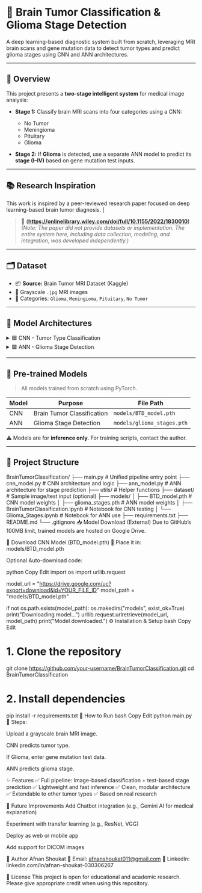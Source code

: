 # 🧠 Brain Tumor Classification & Glioma Stage Detection

A deep learning-based diagnostic system built from scratch, leveraging MRI brain scans and gene mutation data to detect tumor types and predict glioma stages using CNN and ANN architectures.

---

## 📌 Overview

This project presents a **two-stage intelligent system** for medical image analysis:

- **Stage 1:** Classify brain MRI scans into four categories using a CNN:
  - No Tumor
  - Meningioma
  - Pituitary
  - Glioma

- **Stage 2:** If **Glioma** is detected, use a separate ANN model to predict its **stage (I–IV)** based on gene mutation test inputs.

---

## 📚 Research Inspiration

This work is inspired by a peer-reviewed research paper focused on deep learning-based brain tumor diagnosis.
[
> 🔗 **(https://onlinelibrary.wiley.com/doi/full/10.1155/2022/1830010)**
> *(Note: The paper did not provide datasets or implementation. The entire system here, including data collection, modeling, and integration, was developed independently.)*

---

## 🗂️ Dataset

- 📦 **Source:**  Brain Tumor MRI Dataset (Kaggle)
- 📸 Grayscale `.jpg` MRI images
- 📁 Categories: `Glioma`, `Meningioma`, `Pituitary`, `No Tumor`

---

## 🧠 Model Architectures

<details>
<summary>🟦 CNN - Tumor Type Classification</summary>

- **Input:** Grayscale Brain MRI
- **Layers:** 3 Conv2D layers + ReLU + MaxPooling
- **Classifier:** Fully connected layers → Softmax output
- **Classes:** 4 (No Tumor, Glioma, Meningioma, Pituitary)
- **Framework:** PyTorch

</details>

<details>
<summary>🟩 ANN - Glioma Stage Detection</summary>

- **Input:** Gene mutation test results (numerical)
- **Layers:** 2–3 Dense layers with ReLU
- **Output:** Glioma stage (I–IV)
- **Use Case:** Only triggered if CNN predicts "Glioma"

</details>

---

## 💾 Pre-trained Models

> All models trained from scratch using PyTorch.

| Model | Purpose | File Path |
|-------|---------|-----------|
| CNN   | Brain Tumor Classification | `models/BTD_model.pth` |
| ANN   | Glioma Stage Detection     | `models/glioma_stages.pth` |

⚠️ Models are for **inference only**. For training scripts, contact the author.

---

## 📂 Project Structure

BrainTumorClassification/
├── main.py                         # Unified pipeline entry point
├── cnn_model.py                    # CNN architecture and logic
├── ann_model.py                    # ANN architecture for stage prediction
├── utils/                          # Helper functions
├── dataset/                        # Sample image/test input (optional)
├── models/
│   ├── BTD_model.pth               # CNN model weights
│   ├── glioma_stages.pth           # ANN model weights
│   ├── BrainTumorClassification.ipynb  # Notebook for CNN testing
│   └── Glioma_Stages.ipynb              # Notebook for ANN use
├── requirements.txt
├── README.md
└── .gitignore
📥 Model Download (External)
Due to GitHub’s 100MB limit, trained models are hosted on Google Drive.

🔗 Download CNN Model (BTD_model.pth)
📁 Place it in: models/BTD_model.pth

Optional Auto-download code:

python
Copy
Edit
import os
import urllib.request

model_url = "https://drive.google.com/uc?export=download&id=YOUR_FILE_ID"
model_path = "models/BTD_model.pth"

if not os.path.exists(model_path):
    os.makedirs("models", exist_ok=True)
    print("Downloading model...")
    urllib.request.urlretrieve(model_url, model_path)
    print("Model downloaded.")
⚙️ Installation & Setup
bash
Copy
Edit
# 1. Clone the repository
git clone https://github.com/your-username/BrainTumorClassification.git
cd BrainTumorClassification

# 2. Install dependencies
pip install -r requirements.txt
🚀 How to Run
bash
Copy
Edit
python main.py
🧾 Steps:

Upload a grayscale brain MRI image.

CNN predicts tumor type.

If Glioma, enter gene mutation test data.

ANN predicts glioma stage.

✨ Features
✅ Full pipeline: Image-based classification + test-based stage prediction
✅ Lightweight and fast inference
✅ Clean, modular architecture
✅ Extendable to other tumor types
✅ Based on real research

🧠 Future Improvements
Add Chatbot integration (e.g., Gemini AI for medical explanation)

Experiment with transfer learning (e.g., ResNet, VGG)

Deploy as web or mobile app

Add support for DICOM images

👤 Author
Afnan Shoukat
📧 Email: afnanshoukat011@gmail.com
🔗 LinkedIn: linkedin.com/in/afnan-shoukat-030306267

📝 License
This project is open for educational and academic research. Please give appropriate credit when using this repository.
